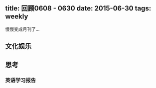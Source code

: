 title: 回顾0608 - 0630
date: 2015-06-30
tags: weekly
---

慢慢变成月刊了...

<!--more-->

## 文化娱乐



## 思考

### 英语学习报告

